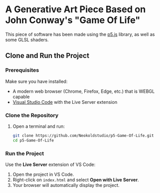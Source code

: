 # A Generative Art Piece Based on John Conway's "Game Of Life"

This piece of software has been made using the [p5.js](https://p5js.org/) library, as well as some GLSL shaders.

## Clone and Run the Project

### Prerequisites
Make sure you have installed:
- A modern web browser (Chrome, Firefox, Edge, etc.) that is WEBGL capable
- [Visual Studio Code](https://code.visualstudio.com/) with the Live Server extension

### Clone the Repository

1. Open a terminal and run:
   ```sh
   git clone https://github.com/Neokoldstudio/p5-Game-Of-Life.git
   cd p5-Game-Of-Life
   ```

### Run the Project

Use the **Live Server** extension of VS Code:
1. Open the project in VS Code.
2. Right-click on `index.html` and select **Open with Live Server**.
3. Your browser will automatically display the project.
